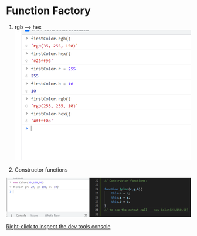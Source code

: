 # Function Factory
1. rgb --> hex
![dev tools console](./Capture.PNG)



2. Constructor functions

![dev tools console](./Capture1.PNG)

[Right-click to inspect the dev tools console](https://verson-tech.github.io/Prototypes/)

